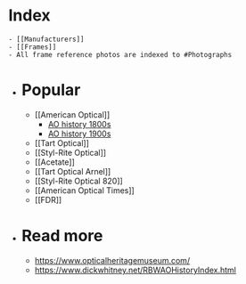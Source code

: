 # Index
	- [[Manufacturers]]
	- [[Frames]]
	- All frame reference photos are indexed to #Photographs
- # Popular
	- [[American Optical]]
		- [AO history 1800s](((67f532be-a5bc-4b28-bf31-fb1530cd220f)))
		- [AO history 1900s](((67f54216-e289-4f00-8898-15427ef99b53)))
	- [[Tart Optical]]
	- [[Styl-Rite Optical]]
	- [[Acetate]]
	- [[Tart Optical Arnel]]
	- [[Styl-Rite Optical 820]]
	- [[American Optical Times]]
	- [[FDR]]
- # Read more
	- https://www.opticalheritagemuseum.com/
	- https://www.dickwhitney.net/RBWAOHistoryIndex.html